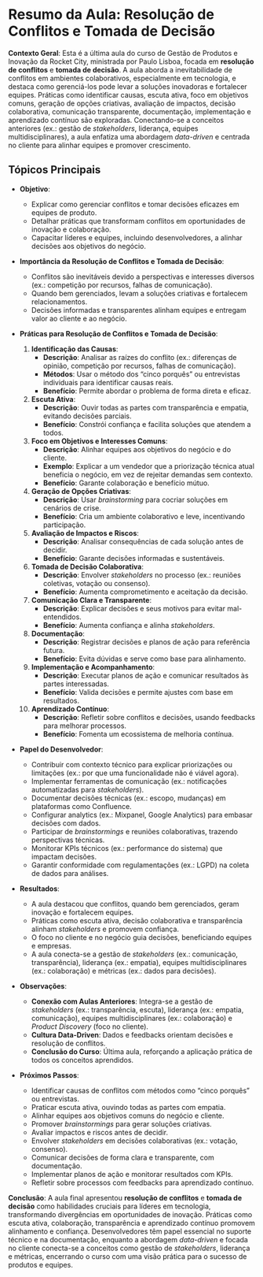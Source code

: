 # Resumo da Aula: Resolução de Conflitos e Tomada de Decisão

**Contexto Geral**: Esta é a última aula do curso de Gestão de Produtos e Inovação da Rocket City, ministrada por Paulo Lisboa, focada em **resolução de conflitos** e **tomada de decisão**. A aula aborda a inevitabilidade de conflitos em ambientes colaborativos, especialmente em tecnologia, e destaca como gerenciá-los pode levar a soluções inovadoras e fortalecer equipes. Práticas como identificar causas, escuta ativa, foco em objetivos comuns, geração de opções criativas, avaliação de impactos, decisão colaborativa, comunicação transparente, documentação, implementação e aprendizado contínuo são exploradas. Conectando-se a conceitos anteriores (ex.: gestão de *stakeholders*, liderança, equipes multidisciplinares), a aula enfatiza uma abordagem *data-driven* e centrada no cliente para alinhar equipes e promover crescimento.

## Tópicos Principais

- **Objetivo**:
  - Explicar como gerenciar conflitos e tomar decisões eficazes em equipes de produto.
  - Detalhar práticas que transformam conflitos em oportunidades de inovação e colaboração.
  - Capacitar líderes e equipes, incluindo desenvolvedores, a alinhar decisões aos objetivos do negócio.

- **Importância da Resolução de Conflitos e Tomada de Decisão**:
  - Conflitos são inevitáveis devido a perspectivas e interesses diversos (ex.: competição por recursos, falhas de comunicação).
  - Quando bem gerenciados, levam a soluções criativas e fortalecem relacionamentos.
  - Decisões informadas e transparentes alinham equipes e entregam valor ao cliente e ao negócio.

- **Práticas para Resolução de Conflitos e Tomada de Decisão**:
  1. **Identificação das Causas**:
     - **Descrição**: Analisar as raízes do conflito (ex.: diferenças de opinião, competição por recursos, falhas de comunicação).
     - **Métodos**: Usar o método dos “cinco porquês” ou entrevistas individuais para identificar causas reais.
     - **Benefício**: Permite abordar o problema de forma direta e eficaz.
  2. **Escuta Ativa**:
     - **Descrição**: Ouvir todas as partes com transparência e empatia, evitando decisões parciais.
     - **Benefício**: Constrói confiança e facilita soluções que atendem a todos.
  3. **Foco em Objetivos e Interesses Comuns**:
     - **Descrição**: Alinhar equipes aos objetivos do negócio e do cliente.
     - **Exemplo**: Explicar a um vendedor que a priorização técnica atual beneficia o negócio, em vez de rejeitar demandas sem contexto.
     - **Benefício**: Garante colaboração e benefício mútuo.
  4. **Geração de Opções Criativas**:
     - **Descrição**: Usar *brainstorming* para cocriar soluções em cenários de crise.
     - **Benefício**: Cria um ambiente colaborativo e leve, incentivando participação.
  5. **Avaliação de Impactos e Riscos**:
     - **Descrição**: Analisar consequências de cada solução antes de decidir.
     - **Benefício**: Garante decisões informadas e sustentáveis.
  6. **Tomada de Decisão Colaborativa**:
     - **Descrição**: Envolver *stakeholders* no processo (ex.: reuniões coletivas, votação ou consenso).
     - **Benefício**: Aumenta comprometimento e aceitação da decisão.
  7. **Comunicação Clara e Transparente**:
     - **Descrição**: Explicar decisões e seus motivos para evitar mal-entendidos.
     - **Benefício**: Aumenta confiança e alinha *stakeholders*.
  8. **Documentação**:
     - **Descrição**: Registrar decisões e planos de ação para referência futura.
     - **Benefício**: Evita dúvidas e serve como base para alinhamento.
  9. **Implementação e Acompanhamento**:
     - **Descrição**: Executar planos de ação e comunicar resultados às partes interessadas.
     - **Benefício**: Valida decisões e permite ajustes com base em resultados.
  10. **Aprendizado Contínuo**:
      - **Descrição**: Refletir sobre conflitos e decisões, usando feedbacks para melhorar processos.
      - **Benefício**: Fomenta um ecossistema de melhoria contínua.

- **Papel do Desenvolvedor**:
  - Contribuir com contexto técnico para explicar priorizações ou limitações (ex.: por que uma funcionalidade não é viável agora).
  - Implementar ferramentas de comunicação (ex.: notificações automatizadas para *stakeholders*).
  - Documentar decisões técnicas (ex.: escopo, mudanças) em plataformas como Confluence.
  - Configurar analytics (ex.: Mixpanel, Google Analytics) para embasar decisões com dados.
  - Participar de *brainstormings* e reuniões colaborativas, trazendo perspectivas técnicas.
  - Monitorar KPIs técnicos (ex.: performance do sistema) que impactam decisões.
  - Garantir conformidade com regulamentações (ex.: LGPD) na coleta de dados para análises.

- **Resultados**:
  - A aula destacou que conflitos, quando bem gerenciados, geram inovação e fortalecem equipes.
  - Práticas como escuta ativa, decisão colaborativa e transparência alinham *stakeholders* e promovem confiança.
  - O foco no cliente e no negócio guia decisões, beneficiando equipes e empresas.
  - A aula conecta-se a gestão de *stakeholders* (ex.: comunicação, transparência), liderança (ex.: empatia), equipes multidisciplinares (ex.: colaboração) e métricas (ex.: dados para decisões).

- **Observações**:
  - **Conexão com Aulas Anteriores**: Integra-se a gestão de *stakeholders* (ex.: transparência, escuta), liderança (ex.: empatia, comunicação), equipes multidisciplinares (ex.: colaboração) e *Product Discovery* (foco no cliente).
  - **Cultura Data-Driven**: Dados e feedbacks orientam decisões e resolução de conflitos.
  - **Conclusão do Curso**: Última aula, reforçando a aplicação prática de todos os conceitos aprendidos.

- **Próximos Passos**:
  - Identificar causas de conflitos com métodos como “cinco porquês” ou entrevistas.
  - Praticar escuta ativa, ouvindo todas as partes com empatia.
  - Alinhar equipes aos objetivos comuns do negócio e cliente.
  - Promover *brainstormings* para gerar soluções criativas.
  - Avaliar impactos e riscos antes de decidir.
  - Envolver *stakeholders* em decisões colaborativas (ex.: votação, consenso).
  - Comunicar decisões de forma clara e transparente, com documentação.
  - Implementar planos de ação e monitorar resultados com KPIs.
  - Refletir sobre processos com feedbacks para aprendizado contínuo.

**Conclusão**: A aula final apresentou **resolução de conflitos** e **tomada de decisão** como habilidades cruciais para líderes em tecnologia, transformando divergências em oportunidades de inovação. Práticas como escuta ativa, colaboração, transparência e aprendizado contínuo promovem alinhamento e confiança. Desenvolvedores têm papel essencial no suporte técnico e na documentação, enquanto a abordagem *data-driven* e focada no cliente conecta-se a conceitos como gestão de *stakeholders*, liderança e métricas, encerrando o curso com uma visão prática para o sucesso de produtos e equipes.